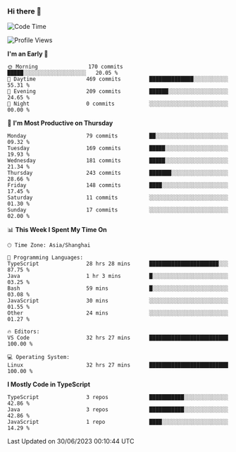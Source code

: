 ### Hi there 👋

<!--
**waynelwz/waynelwz** is a ✨ _special_ ✨ repository because its `README.md` (this file) appears on your GitHub profile.

Here are some ideas to get you started:

- 🔭 I’m currently working on ...
- 🌱 I’m currently learning ...
- 👯 I’m looking to collaborate on ...
- 🤔 I’m looking for help with ...
- 💬 Ask me about ...
- 📫 How to reach me: ...
- 😄 Pronouns: ...
- ⚡ Fun fact: ...
-->

<!--START_SECTION:waka-->
![Code Time](http://img.shields.io/badge/Code%20Time-1%2C573%20hrs%2051%20mins-blue)

![Profile Views](http://img.shields.io/badge/Profile%20Views-0-blue)

**I'm an Early 🐤** 

```text
🌞 Morning                170 commits         █████░░░░░░░░░░░░░░░░░░░░   20.05 % 
🌆 Daytime                469 commits         ██████████████░░░░░░░░░░░   55.31 % 
🌃 Evening                209 commits         ██████░░░░░░░░░░░░░░░░░░░   24.65 % 
🌙 Night                  0 commits           ░░░░░░░░░░░░░░░░░░░░░░░░░   00.00 % 
```
📅 **I'm Most Productive on Thursday** 

```text
Monday                   79 commits          ██░░░░░░░░░░░░░░░░░░░░░░░   09.32 % 
Tuesday                  169 commits         █████░░░░░░░░░░░░░░░░░░░░   19.93 % 
Wednesday                181 commits         █████░░░░░░░░░░░░░░░░░░░░   21.34 % 
Thursday                 243 commits         ███████░░░░░░░░░░░░░░░░░░   28.66 % 
Friday                   148 commits         ████░░░░░░░░░░░░░░░░░░░░░   17.45 % 
Saturday                 11 commits          ░░░░░░░░░░░░░░░░░░░░░░░░░   01.30 % 
Sunday                   17 commits          ░░░░░░░░░░░░░░░░░░░░░░░░░   02.00 % 
```


📊 **This Week I Spent My Time On** 

```text
🕑︎ Time Zone: Asia/Shanghai

💬 Programming Languages: 
TypeScript               28 hrs 28 mins      ██████████████████████░░░   87.75 % 
Java                     1 hr 3 mins         █░░░░░░░░░░░░░░░░░░░░░░░░   03.25 % 
Bash                     59 mins             █░░░░░░░░░░░░░░░░░░░░░░░░   03.08 % 
JavaScript               30 mins             ░░░░░░░░░░░░░░░░░░░░░░░░░   01.55 % 
Other                    24 mins             ░░░░░░░░░░░░░░░░░░░░░░░░░   01.27 % 

🔥 Editors: 
VS Code                  32 hrs 27 mins      █████████████████████████   100.00 % 

💻 Operating System: 
Linux                    32 hrs 27 mins      █████████████████████████   100.00 % 
```

**I Mostly Code in TypeScript** 

```text
TypeScript               3 repos             ███████████░░░░░░░░░░░░░░   42.86 % 
Java                     3 repos             ███████████░░░░░░░░░░░░░░   42.86 % 
JavaScript               1 repo              ████░░░░░░░░░░░░░░░░░░░░░   14.29 % 
```




 Last Updated on 30/06/2023 00:10:44 UTC
<!--END_SECTION:waka-->
